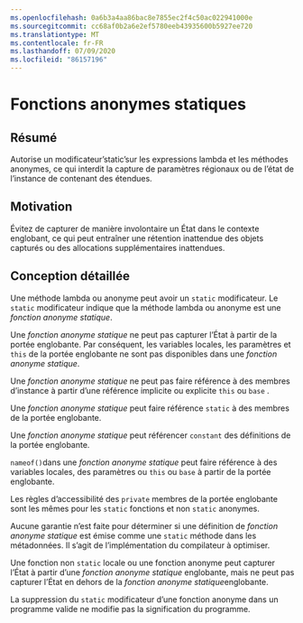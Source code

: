 ```yaml
---
ms.openlocfilehash: 0a6b3a4aa86bac8e7855ec2f4c50ac022941000e
ms.sourcegitcommit: cc68af0b2a6e2ef5780eeb43935600b5927ee720
ms.translationtype: MT
ms.contentlocale: fr-FR
ms.lasthandoff: 07/09/2020
ms.locfileid: "86157196"
---
```

# <a name="static-anonymous-functions"></a>Fonctions anonymes statiques

## <a name="summary"></a>Résumé

Autorise un modificateur’static’sur les expressions lambda et les méthodes anonymes, ce qui interdit la capture de paramètres régionaux ou de l’état de l’instance de contenant des étendues.

## <a name="motivation"></a>Motivation

Évitez de capturer de manière involontaire un État dans le contexte englobant, ce qui peut entraîner une rétention inattendue des objets capturés ou des allocations supplémentaires inattendues.

## <a name="detailed-design"></a>Conception détaillée

Une méthode lambda ou anonyme peut avoir un `static` modificateur. Le `static` modificateur indique que la méthode lambda ou anonyme est une *fonction anonyme statique*.

Une *fonction anonyme statique* ne peut pas capturer l’État à partir de la portée englobante.
Par conséquent, les variables locales, les paramètres et `this` de la portée englobante ne sont pas disponibles dans une *fonction anonyme statique*.

Une *fonction anonyme statique* ne peut pas faire référence à des membres d’instance à partir d’une référence implicite ou explicite `this` ou `base` .

Une *fonction anonyme statique* peut faire référence `static` à des membres de la portée englobante.

Une *fonction anonyme statique* peut référencer `constant` des définitions de la portée englobante.

`nameof()`dans une *fonction anonyme statique* peut faire référence à des variables locales, des paramètres ou `this` ou `base` à partir de la portée englobante.

Les règles d’accessibilité des `private` membres de la portée englobante sont les mêmes pour les `static` fonctions et non `static` anonymes.

Aucune garantie n’est faite pour déterminer si une définition de *fonction anonyme statique* est émise comme une `static` méthode dans les métadonnées. Il s’agit de l’implémentation du compilateur à optimiser.

Une fonction non `static` locale ou une fonction anonyme peut capturer l’État à partir d’une *fonction anonyme statique* englobante, mais ne peut pas capturer l’État en dehors de la *fonction anonyme statique*englobante.

La suppression du `static` modificateur d’une fonction anonyme dans un programme valide ne modifie pas la signification du programme.
